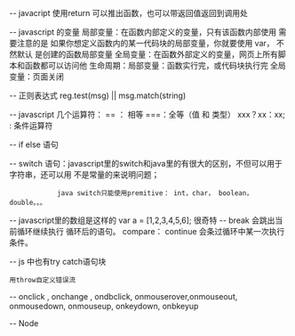 -- javacript 使用return 可以推出函数，也可以带返回值返回到调用处

-- javascript 的变量
      局部变量：在函数内部定义的变量，只有该函数内部使用
              需要注意的是 如果你想定义函数内的某一代码块的局部变量，你就要使用 var， 不然默认
              是创建的函数局部变量
      全局变量：在函数外部定义的变量，网页上所有脚本和函数都可以访问他
      生命周期：局部变量：函数实行完，或代码块执行完
              全局变量：页面关闭

-- 正则表达式 reg.test(msg) || msg.match(string)

-- javascript 几个运算符：
    == ： 相等
    ===：全等（值 和 类型）
    xxx？xx：xx;  : 条件运算符

-- if else 语句

-- switch 语句：javascript里的switch和java里的有很大的区别，不但可以用于字符串，还可以用
                不是常量的来说明问题；

                java switch只能使用premitive： int，char， boolean， double。。。

-- javascript里的数组是这样的 var a = [1,2,3,4,5,6]; 很奇特
-- break 会跳出当前循环继续执行 循环后的语句。
   compare： continue 会条过循环中某一次执行条件。

-- js 中也有try catch语句块

    用throw自定义错误流

-- onclick , onchange , ondbclick, onmouserover,onmouseout, onmousedown, onmouseup, onkeydown, onbkeyup

-- Node
